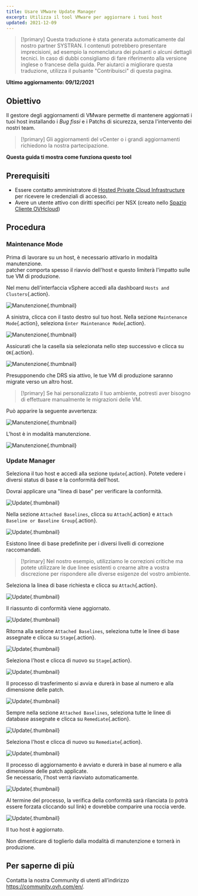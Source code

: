 ```yaml
---
title: Usare VMware Update Manager
excerpt: Utilizza il tool VMware per aggiornare i tuoi host
updated: 2021-12-09
---
```


> [!primary]
> Questa traduzione è stata generata automaticamente dal nostro partner SYSTRAN. I contenuti potrebbero presentare imprecisioni, ad esempio la nomenclatura dei pulsanti o alcuni dettagli tecnici. In caso di dubbi consigliamo di fare riferimento alla versione inglese o francese della guida. Per aiutarci a migliorare questa traduzione, utilizza il pulsante "Contribuisci" di questa pagina.
>

**Ultimo aggiornamento: 09/12/2021**

## Obiettivo

Il gestore degli aggiornamenti di VMware permette di mantenere aggiornati i tuoi host installando i *Bug fissi* e i Patchs di sicurezza, senza l'intervento dei nostri team.     

> [!primary]
> Gli aggiornamenti del vCenter o i grandi aggiornamenti richiedono la nostra partecipazione.

**Questa guida ti mostra come funziona questo tool**

## Prerequisiti

- Essere contatto amministratore di [Hosted Private Cloud Infrastructure](https://www.ovhcloud.com/it/enterprise/products/hosted-private-cloud/) per ricevere le credenziali di accesso.
- Avere un utente attivo con diritti specifici per NSX (creato nello [Spazio Cliente OVHcloud](https://www.ovh.com/auth/?action=gotomanager&from=https://www.ovh.it/&ovhSubsidiary=it))

## Procedura

### Maintenance Mode

Prima di lavorare su un host, è necessario attivarlo in modalità manutenzione.    
patcher comporta spesso il riavvio dell'host e questo limiterà l'impatto sulle tue VM di produzione. 

Nel menu dell'interfaccia vSphere accedi alla dashboard `Hosts and Clusters`{.action}.

![Manutenzione](images/en01menu.png){.thumbnail}

A sinistra, clicca con il tasto destro sul tuo host. Nella sezione `Maintenance Mode`{.action}, seleziona `Enter Maintenance Mode`{.action}.

![Manutenzione](images/en02maintenance.png){.thumbnail}

Assicurati che la casella sia selezionata nello step successivo e clicca su `OK`{.action}.

![Manutenzione](images/en03enter.png){.thumbnail}

Presupponendo che DRS sia attivo, le tue VM di produzione saranno migrate verso un altro host.

> [!primary]
> Se hai personalizzato il tuo ambiente, potresti aver bisogno di effettuare manualmente le migrazioni delle VM.
>

Può apparire la seguente avvertenza:     

![Manutenzione](images/en04warning.png){.thumbnail}

L'host è in modalità manutenzione.

![Manutenzione](images/en05maintenanced.png){.thumbnail}

### Update Manager

Seleziona il tuo host e accedi alla sezione `Update`{.action}.
Potete vedere i diversi status di base e la conformità dell'host.     

Dovrai applicare una "linea di base" per verificare la conformità.

![Update](images/en06summary.png){.thumbnail}

Nella sezione `Attached Baselines`, clicca su `Attach`{.action} e `Attach Baseline or Baseline Group`{.action}.

![Update](images/en07attach.png){.thumbnail}

Esistono linee di base predefinite per i diversi livelli di correzione raccomandati.

> [!primary]
> Nel nostro esempio, utilizziamo le correzioni critiche ma potete utilizzare le due linee esistenti o crearne altre a vostra discrezione per rispondere alle diverse esigenze del vostro ambiente.
>

Seleziona la linea di base richiesta e clicca su `Attach`{.action}.

![Update](images/en08define.png){.thumbnail}

Il riassunto di conformità viene aggiornato.     

![Update](images/en09noncompliant.png){.thumbnail}

Ritorna alla sezione `Attached Baselines`, seleziona tutte le linee di base assegnate e clicca su `Stage`{.action}.

![Update](images/en10bisstage.png){.thumbnail}

Seleziona l'host e clicca di nuovo su `Stage`{.action}.

![Update](images/en10terstagea.png){.thumbnail}

Il processo di trasferimento si avvia e durerà in base al numero e alla dimensione delle patch.

![Update](images/en10terstage.png){.thumbnail}

Sempre nella sezione `Attached Baselines`, seleziona tutte le linee di database assegnate e clicca su `Remediate`{.action}.

![Update](images/en10remediate.png){.thumbnail}

Seleziona l'host e clicca di nuovo su `Remediate`{.action}.

![Update](images/en11remediate.png){.thumbnail}

Il processo di aggiornamento è avviato e durerà in base al numero e alla dimensione delle patch applicate.<br>
Se necessario, l'host verrà riavviato automaticamente.

![Update](images/en12remediating.png){.thumbnail}

Al termine del processo, la verifica della conformità sarà rilanciata (o potrà essere forzata cliccando sul link) e dovrebbe comparire una roccia verde.

![Update](images/en13compliant.png){.thumbnail}

Il tuo host è aggiornato.    

Non dimenticare di toglierlo dalla modalità di manutenzione e tornerà in produzione.

## Per saperne di più

Contatta la nostra Community di utenti all’indirizzo <https://community.ovh.com/en/>.
